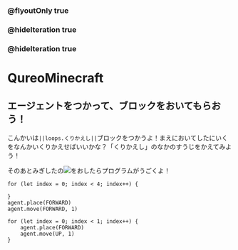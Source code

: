 ### @flyoutOnly true
### @hideIteration true
### @hideIteration true
# QureoMinecraft

## エージェントをつかって、ブロックをおいてもらおう！

こんかいは``||loops.くりかえし||``ブロックをつかうよ！まえにおいてしたにいくをなんかいくりかえせばいいかな？「くりかえし」のなかのすうじをかえてみよう！

そのあとみぎしたの![](https://raw.githubusercontent.com/camp-minecraft/TechkidsCampTutorial/master/images/playbutton.png)をおしたらプログラムがうごくよ！

```ghost
for (let index = 0; index < 4; index++) {
    
}
agent.place(FORWARD)
agent.move(FORWARD, 1)
```

```template
for (let index = 0; index < 1; index++) {
    agent.place(FORWARD)
    agent.move(UP, 1)
}
```